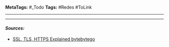 **MetaTags:** #_Todo
**Tags:** #Redes #ToLink 
- - -


- - - 
#### ***Sources:***
- [SSL, TLS, HTTPS Explained bytebytego](https://www.youtube.com/watch?v=j9QmMEWmcfo)